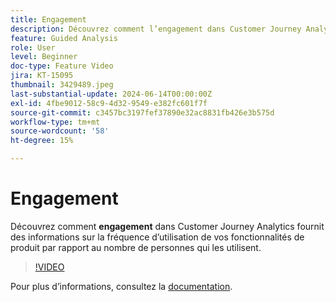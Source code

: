 ```yaml
---
title: Engagement
description: Découvrez comment l’engagement dans Customer Journey Analytics permet d’obtenir des informations sur la fréquence d’utilisation de vos fonctionnalités de produit par rapport au nombre de personnes qui les utilisent.
feature: Guided Analysis
role: User
level: Beginner
doc-type: Feature Video
jira: KT-15095
thumbnail: 3429489.jpeg
last-substantial-update: 2024-06-14T00:00:00Z
exl-id: 4fbe9012-58c9-4d32-9549-e382fc601f7f
source-git-commit: c3457bc3197fef37890e32ac8831fb426e3b575d
workflow-type: tm+mt
source-wordcount: '58'
ht-degree: 15%

---
```


# Engagement

Découvrez comment **engagement** dans Customer Journey Analytics fournit des informations sur la fréquence d’utilisation de vos fonctionnalités de produit par rapport au nombre de personnes qui les utilisent.

>[!VIDEO](https://video.tv.adobe.com/v/3447469?captions=fre_fr)

Pour plus dʼinformations, consultez la [documentation](https://experienceleague.adobe.com/fr/docs/analytics-platform/using/guided-analysis/feature-matrix/engagement).
